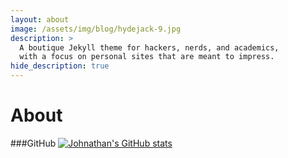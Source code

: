 ```yaml
---
layout: about
image: /assets/img/blog/hydejack-9.jpg
description: >
  A boutique Jekyll theme for hackers, nerds, and academics,
  with a focus on personal sites that are meant to impress.
hide_description: true
---
```


# About

<!--author-->

###GitHub
[![Johnathan's GitHub stats](https://github-readme-stats.vercel.app/api?username=HyperSphereStudio)](https://github.com/anuraghazra/github-readme-stats)
